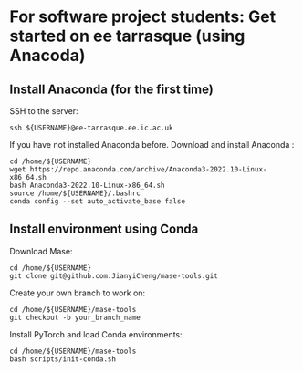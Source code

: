 # For software project students: Get started on ee tarrasque (using Anacoda)

## Install Anaconda (for the first time)

SSH to the server:
```shell
ssh ${USERNAME}@ee-tarrasque.ee.ic.ac.uk
```

If you have not installed Anaconda before. Download and install Anaconda :
```shell
cd /home/${USERNAME}
wget https://repo.anaconda.com/archive/Anaconda3-2022.10-Linux-x86_64.sh
bash Anaconda3-2022.10-Linux-x86_64.sh
source /home/${USERNAME}/.bashrc
conda config --set auto_activate_base false
```

## Install environment using Conda

Download Mase:
```shell
cd /home/${USERNAME}
git clone git@github.com:JianyiCheng/mase-tools.git
```

Create your own branch to work on:
```shell
cd /home/${USERNAME}/mase-tools
git checkout -b your_branch_name
```

Install PyTorch and load Conda environments:
```shell
cd /home/${USERNAME}/mase-tools
bash scripts/init-conda.sh
```


